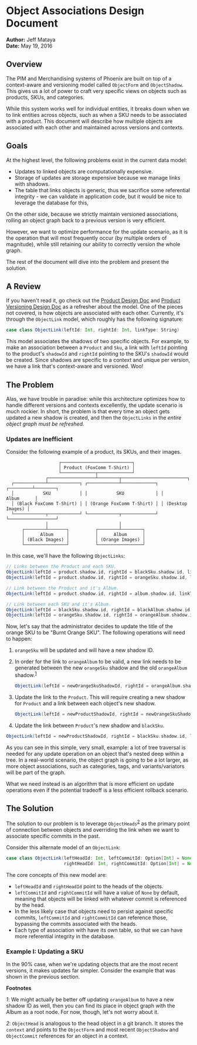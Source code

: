 # Object Associations Design Document

**Author:** Jeff Mataya  
**Date:** May 19, 2016

## Overview

The PIM and Merchandising systems of Phoenix are built on top of a context-aware
and versioning model called `ObjectForm` and `ObjectShadow`. This gives us a lot
of power to craft very specific views on objects such as products, SKUs, and
categories.

While this system works well for individual entities, it breaks down when we
to link entities across objects, such as when a SKU needs to be associated with
a product. This document will describe how multiple objects are associated with
each other and maintained across versions and contexts.

## Goals

At the highest level, the following problems exist in the current data model:

- Updates to linked objects are computationally expensive.
- Storage of updates are storage expensive because we manage links with shadows.
- The table that links objects is generic, thus we sacrifice some referential
  integrity - we can validate in application code, but it would be nice to
  leverage the database for this,

On the other side, because we strictly maintain versioned associations, rolling
an object graph back to a previous version is very efficient.

However, we want to optimize performance for the update scenario, as it is the
operation that will most frequently occur (by multiple orders of magnitude),
while still retaining our ability to correctly version the whole graph.

The rest of the document will dive into the problem and present the solution.

## A Review

If you haven't read it, go check out the [Product Design Doc](../product/product_model.pdf)
and [Product Versioning Design Doc](../product/product_model_with_versioning.pdf)
as a refresher about the model. One of the pieces not covered, is how objects
are associated with each other. Currently, it's through the `ObjectLink` model,
which roughly has the following signature:

```Scala
case class ObjectLink(leftId: Int, rightId: Int, linkType: String)
```

This model associates the shadows of two specific objects. For example, to make
an association between a `Product` and `Sku`, a link with `leftId` pointing to
the product's `shadowId` and `rightId` pointing to the SKU's `shadowId` would be
created. Since shadows are specific to a context and unique per version, we have
a link that's context-aware and versioned. Woo!

## The Problem

Alas, we have trouble in paradise: while this architecture optimizes how to
handle different versions and contexts excellently, the update scenario is much
rockier. In short, the problem is that every time an object gets updated a new
shadow is created, and then the `ObjectLinks` in the _entire object graph must
be refreshed._

### Updates are Inefficient

Consider the following example of a product, its SKUs, and their images.  

```
                    ┌───────────────────────────┐
                    │ Product (FoxComm T-Shirt) │
                    └─────────────┬─────────────┘
               ┌──────────────────┴────────┬─────────────────────────┐
  ┌────────────┴────────────┐ ┌────────────┴─────────────┐ ┌─────────┴────────┐
  │           SKU           │ │           SKU            │ │       Album      │
  │ (Black FoxComm T-Shirt) │ │ (Orange FoxComm T-Shirt) │ │ (Desktop Images) │
  └────────────┬────────────┘ └────────────┬─────────────┘ └──────────────────┘
               │                           │
      ┌────────┴───────┐          ┌────────┴────────┐
      │      Album     │          │      Album      │
      │ (Black Images) │          │ (Orange Images) │
      └────────────────┘          └─────────────────┘
```

In this case, we'll have the following `ObjectLinks`:  

```Scala
// Links between the Product and each SKU.
ObjectLink(leftId = product.shadow.id, rightId = blackSku.shadow.id, linkType = ProductSku)
ObjectLink(leftId = product.shadow.id, rightId = orangeSku.shadow.id, linkType = ProductSku)

// Link between the Product and it's Album.
ObjectLink(leftId = product.shadow.id, rightId = album.shadow.id, linkType = ProductAlbum)

// Link between each SKU and it's Album.
ObjectLink(leftId = blackSku.shadow.id, rightId = blackAlbum.shadow.id, linkType = SkuAlbum)
ObjectLink(leftId = orangeSku.shadow.id, rightId = orangeAlbum.shadow.id, linkType= SkuAlbum)
```

Now, let's say that the administrator decides to update the title of the orange
SKU to be "Burnt Orange SKU". The following operations will need to happen:

1. `orangeSku` will be updated and will have a new shadow ID.

2. In order for the link to `orangeAlbum` to be valid, a new link needs to be
   generated between the new `orangeSku` shadow and the old `orangeAlbum`
   shadow.<sup>[1](#footnote1)</sup>

   ```Scala
   ObjectLink(leftId = newOrangeSkuShadowId, rightId = orangeAlbum.shadow.id, linkType = SkuAlbum)
   ```

3. Update the link to the `Product`. This will require creating a new shadow
   for `Product` and a link between each object's new shadow.

   ```Scala
   ObjectLink(leftId = newProductShadowId, rightId = newOrangeSkuShadowId, linkType = ProductSku)
   ```

4. Update the link between `Product`'s new shadow and `blackSku`.

  ```Scala
  ObjectLink(leftId = newProductShadowId, rightId = blackSku.shadow.id, linkType = ProductSku)
  ```

As you can see in this simple, very small, example: a lot of tree traversal is
needed for any update operation on an object that's nested deep within a tree.
In a real-world scenario, the object graph is going to be a lot larger, as more
object associations, such as categories, tags, and variants/variators will be
part of the graph.

What we need instead is an algorithm that is more efficient on update operations
even if the potential tradeoff is a less efficient rollback scenario.

## The Solution

The solution to our problem is to leverage `ObjectHeads`<sup>[2](#footnote2)</sup>
as the primary point of connection between objects and overriding the link when
we want to associate specific commits in the past.

Consider this alternate model of an `ObjectLink`:

```Scala
case class ObjectLink(leftHeadId: Int, leftCommitId: Option[Int] = None,
                      rightHeadId: Int, rightCommitId: Option[Int] = None)
```

The core concepts of this new model are:

- `leftHeadId` and `rightHeadId` point to the heads of the objects.
- `leftCommitId` and `rightCommitId` will have a value of `None` by default,
  meaning that objects will be linked with whatever commit is referenced by the
  head.
- In the less likely case that objects need to persist against specific commits,
  `leftCommitId` and `rightCommitId` can reference those, bypassing the commits
  associated with the heads.
- Each type of association with have its own table, so that we can have more
  referential integrity in the database.

### Example I: Updating a SKU

In the 90% case, when we're updating objects that are the most recent versions,
it makes updates far simpler. Consider the example that was shown in the previous
section.

**Footnotes**

<a name="footnote1">*1*</a>: We might actually be better off updating `orangeAlbum`
to have a new shadow ID as well, then you can find its place in object graph
with the Album as a root node. For now, though, let's not worry about it.

<a name="footnote2">*2*</a>: `ObjectHead` is analogous to the head object in a
git branch. It stores the `context` and points to the `ObjectForm` and most
recent `ObjectShadow` and `ObjectCommit` references for an object in a context.
